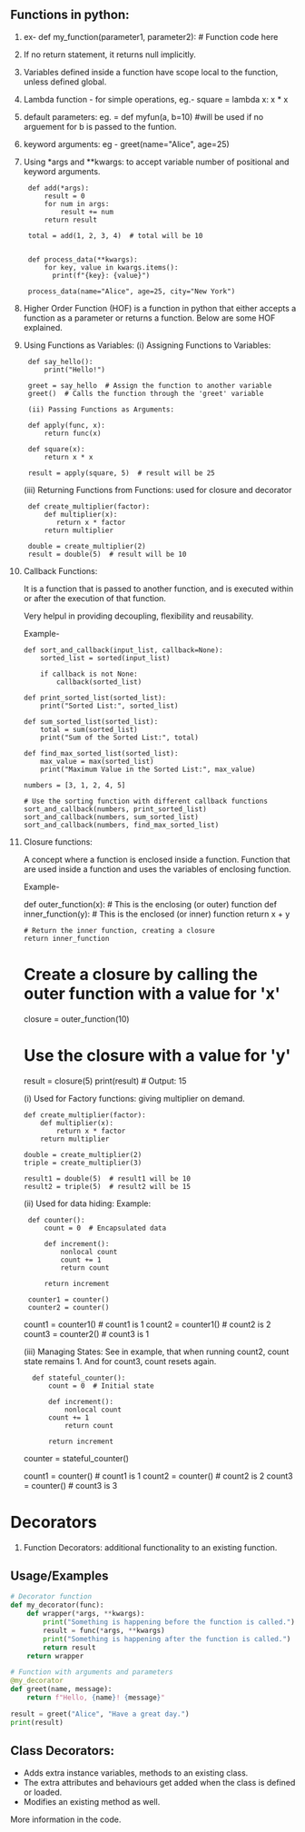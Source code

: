 
## Functions in python:

1. ex-
def my_function(parameter1, parameter2):
    		# Function code here

2. If no return statement, it returns null implicitly.

3. Variables defined inside a function have scope local to the function, unless defined global.

4. Lambda function - for simple operations,
	eg.- square = lambda x: x * x
	
5. default parameters: eg. = def myfun(a, b=10) #will be used if no arguement for b is passed to the funtion.

6. keyword arguments:
	eg - greet(name="Alice", age=25)
	
7. Using *args and **kwargs: to accept variable number of positional and keyword arguments.
		
	    def add(*args):
            result = 0
            for num in args:
                result += num
            return result

        total = add(1, 2, 3, 4)  # total will be 10
        
        
        def process_data(**kwargs):
    	    for key, value in kwargs.items():
              print(f"{key}: {value}")

        process_data(name="Alice", age=25, city="New York")

8. Higher Order Function (HOF) is a function in python that either accepts a function as a parameter or returns a function.
   Below are some HOF explained.
   
9. Using Functions as Variables:
   (i) Assigning Functions to Variables:
   
   	    def say_hello():
    	    print("Hello!")

        greet = say_hello  # Assign the function to another variable
        greet()  # Calls the function through the 'greet' variable

        (ii) Passing Functions as Arguments:
        
        def apply(func, x):
            return func(x)

        def square(x):
            return x * x

        result = apply(square, 5)  # result will be 25
	
    (iii) Returning Functions from Functions: used for closure and decorator
    
    	def create_multiplier(factor):
    	    def multiplier(x):
               return x * factor
            return multiplier

        double = create_multiplier(2)
	    result = double(5)  # result will be 10
		
		
10. Callback Functions:
    
    It is a function that is passed to another function, and is executed within or after the execution of that function.
    
    Very helpul in providing decoupling, flexibility and reusability.
    
    Example-
    
        def sort_and_callback(input_list, callback=None):
            sorted_list = sorted(input_list)
    
            if callback is not None:
                callback(sorted_list)

        def print_sorted_list(sorted_list):
            print("Sorted List:", sorted_list)

        def sum_sorted_list(sorted_list):
            total = sum(sorted_list)
            print("Sum of the Sorted List:", total)

        def find_max_sorted_list(sorted_list):
            max_value = max(sorted_list)
            print("Maximum Value in the Sorted List:", max_value)

        numbers = [3, 1, 2, 4, 5]

        # Use the sorting function with different callback functions
        sort_and_callback(numbers, print_sorted_list)
        sort_and_callback(numbers, sum_sorted_list)
        sort_and_callback(numbers, find_max_sorted_list)
    

11. Closure functions:
	
    A concept where a function is enclosed inside a function. Function that are used inside a function and uses the variables of enclosing function.
    
    Example-
    
    def outer_function(x):
        # This is the enclosing (or outer) function
        def inner_function(y):
            # This is the enclosed (or inner) function
            return x + y

        # Return the inner function, creating a closure
        return inner_function

    # Create a closure by calling the outer function with a value for 'x'
    closure = outer_function(10)

    # Use the closure with a value for 'y'
    result = closure(5)
    print(result)  # Output: 15
    
    (i) Used for Factory functions: giving multiplier on demand.
    
        def create_multiplier(factor):
    	    def multiplier(x):
                return x * factor
            return multiplier

	    double = create_multiplier(2)
	    triple = create_multiplier(3)

	    result1 = double(5)  # result1 will be 10
	    result2 = triple(5)  # result2 will be 15
	    
     (ii) Used for data hiding: Example:
     
         def counter():
             count = 0  # Encapsulated data

             def increment():
                 nonlocal count
                 count += 1
                 return count

             return increment

         counter1 = counter()
         counter2 = counter()

	 count1 = counter1()  # count1 is 1
	 count2 = counter1()  # count2 is 2
	 count3 = counter2()  # count3 is 1
	 
     (iii) Managing States: See in example, that when running count2, count state remains 1. And for count3, count resets again.
     
          def stateful_counter():
    	      count = 0  # Initial state

    	      def increment():
                  nonlocal count
        	  count += 1
              	  return count

              return increment

	   counter = stateful_counter()

	   count1 = counter()  # count1 is 1
	   count2 = counter()  # count2 is 2
	   count3 = counter()  # count3 is 3
		 
   



		

	

# Decorators

1. Function Decorators: additional functionality to an existing function.


## Usage/Examples

```python
# Decorator function
def my_decorator(func):
    def wrapper(*args, **kwargs):
        print("Something is happening before the function is called.")
        result = func(*args, **kwargs)
        print("Something is happening after the function is called.")
        return result
    return wrapper

# Function with arguments and parameters
@my_decorator
def greet(name, message):
    return f"Hello, {name}! {message}"

result = greet("Alice", "Have a great day.")
print(result)

```


## Class Decorators:

- Adds extra instance variables, methods to an existing class.
- The extra attributes and behaviours get added when the class is defined or loaded.
- Modifies an existing method as well.

More information in the code.


